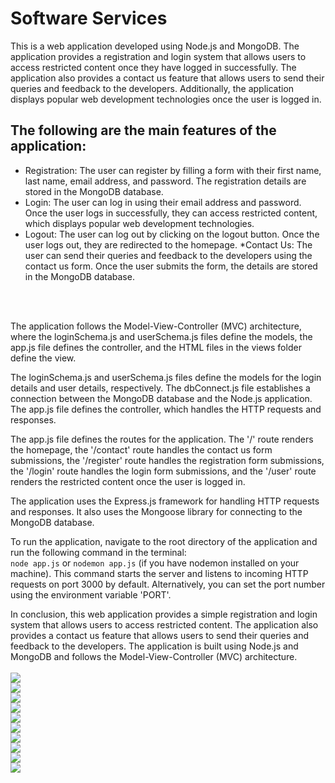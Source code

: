 # Software Services

This is a web application developed using Node.js and MongoDB. The application provides a registration and login system that allows users to access restricted content once they have logged in successfully. The application also provides a contact us feature that allows users to send their queries and feedback to the developers. Additionally, the application displays popular web development technologies once the user is logged in.
<br>

## The following are the main features of the application:

* Registration: The user can register by filling a form with their first name, last name, email address, and password. The registration details are stored in the MongoDB database.
* Login: The user can log in using their email address and password. Once the user logs in successfully, they can access restricted content, which displays popular web development technologies.
* Logout: The user can log out by clicking on the logout button. Once the user logs out, they are redirected to the homepage.
*Contact Us: The user can send their queries and feedback to the developers using the contact us form. Once the user submits the form, the details are stored in the MongoDB database.

<br><br>

The application follows the Model-View-Controller (MVC) architecture, where the loginSchema.js and userSchema.js files define the models, the app.js file defines the controller, and the HTML files in the views folder define the view.
<br>

The loginSchema.js and userSchema.js files define the models for the login details and user details, respectively. The dbConnect.js file establishes a connection between the MongoDB database and the Node.js application. The app.js file defines the controller, which handles the HTTP requests and responses.
<br>

The app.js file defines the routes for the application. The '/' route renders the homepage, the '/contact' route handles the contact us form submissions, the '/register' route handles the registration form submissions, the '/login' route handles the login form submissions, and the '/user' route renders the restricted content once the user is logged in.
<br>

The application uses the Express.js framework for handling HTTP requests and responses. It also uses the Mongoose library for connecting to the MongoDB database.
<br>

To run the application, navigate to the root directory of the application and run the following command in the terminal:<br>
`node app.js` or `nodemon app.js` (if you have nodemon installed on your machine).
This command starts the server and listens to incoming HTTP requests on port 3000 by default. Alternatively, you can set the port number using the environment variable 'PORT'.
<br>

In conclusion, this web application provides a simple registration and login system that allows users to access restricted content. The application also provides a contact us feature that allows users to send their queries and feedback to the developers. The application is built using Node.js and MongoDB and follows the Model-View-Controller (MVC) architecture.
<br><br>
<img src="/screenshot/mobile.png"><br>
<img src="/screenshot/mobile (1).png"><br>
<img src="/screenshot/mobile (2).png"><br>
<img src="/screenshot/mobile (3).png"><br>
<img src="/screenshot/mobile (4).png"><br>
<img src="/screenshot/mobile (5).png"><br>
<img src="/screenshot/mobile (6).png"><br>
<img src="/screenshot/mobile (7).png"><br>
<img src="/screenshot/mobile (8).png"><br>
<img src="/screenshot/mobile (9).png"><br>
